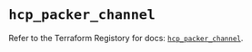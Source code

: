 # `hcp_packer_channel`

Refer to the Terraform Registory for docs: [`hcp_packer_channel`](https://registry.terraform.io/providers/hashicorp/hcp/0.63.0/docs/resources/packer_channel).
